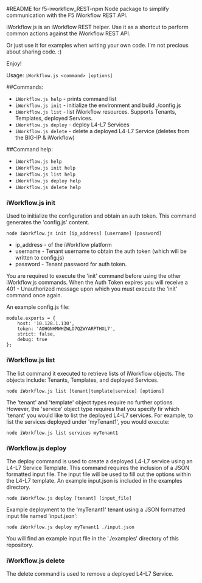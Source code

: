 #README for f5-iworkflow_REST-npm
Node package to simplify communication with the F5 iWorkflow REST API.

iWorkflow.js is an iWorkflow REST helper. Use it as a shortcut to perform common actions against the iWorkflow REST API.

Or just use it for examples when writing your own code. I'm not precious about sharing code. :)

Enjoy!

Usage: `iWorkflow.js <command> [options]`

##Commands:
* `iWorkflow.js help` - prints command list
* `iWorkflow.js init` - initialize the environment and build ./config.js
* `iWorkflow.js list` - list iWorkflow resources. Supports Tenants, Templates, deployed Services.
* `iWorkflow.js deploy` - deploy L4-L7 Services
* `iWorkflow.js delete` - delete a deployed L4-L7 Service (deletes from the BIG-IP & iWorkflow)

##Command help:
* `iWorkflow.js help`
* `iWorkflow.js init help`
* `iWorkflow.js list help`
* `iWorkflow.js deploy help`
* `iWorkflow.js delete help`

### iWorkflow.js init
Used to initialize the configuration and obtain an auth token. This command generates the 'config.js' content.

`node iWorkflow.js init [ip_address] [username] [password]`

- ip_address - of the iWorkflow platform
- username - Tenant username to obtain the auth token (which will be written to config.js)
- password - Tenant password for auth token.

You are required to execute the 'init' command before using the other iWorkflow.js commands. When the Auth Token expires you will receive a 401 - Unauthorized message upon which you must execute the 'init' command once again.

An example config.js file:

```
module.exports = {
	host: '10.128.1.130',
	token: 'AOHGNHMWHZWLO7QZWYARPTHXL7',
	strict: false,
	debug: true
};
```

### iWorkflow.js list
The list command it executed to retrieve lists of iWorkflow objects. The objects include: Tenants, Templates, and deployed Services.

`node iWorkflow.js list [tenant|template|service] [options]`

The 'tenant' and 'template' object types require no further options. However, the 'service' object type requires that you specify fir which 'tenant' you would like to list the deployed L4-L7 services. For example, to list the services deployed under 'myTenant1', you would execute:

`node iWorkflow.js list services myTenant1`

### iWorkflow.js deploy
The deploy command is used to create a deployed L4-L7 service using an L4-L7 Service Template. This command requires the inclusion of a JSON formatted input file. The input file will be used to fill out the options within the L4-L7 template. An example input.json is included in the examples directory.

`node iWorkflow.js deploy [tenant] [input_file]`

Example deployment to the 'myTenant1' tenant using a JSON formatted input file named 'input.json':

`node iWorkflow.js deploy myTenant1 ./input.json`

You will find an example input file in the './examples' directory of this repository.

### iWorkflow.js delete
The delete command is used to remove a deployed L4-L7 Service.

